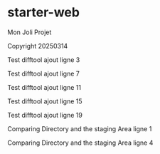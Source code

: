 # starter-web
Mon Joli Projet

Copyright 20250314

Test difftool ajout ligne 3

Test difftool ajout ligne 7

Test difftool ajout ligne 11

Test difftool ajout ligne 15

Test difftool ajout ligne 19

Comparing Directory and the staging Area ligne 1

Comparing Directory and the staging Area ligne 4
